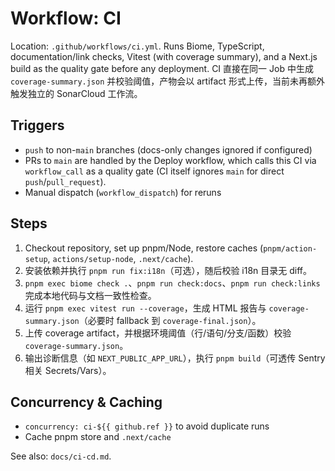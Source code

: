 # Workflow: CI

Location: `.github/workflows/ci.yml`. Runs Biome, TypeScript, documentation/link checks, Vitest (with coverage summary), and a Next.js build as the quality gate before any deployment.
CI 直接在同一 Job 中生成 `coverage-summary.json` 并校验阈值，产物会以 artifact 形式上传，当前未再额外触发独立的 SonarCloud 工作流。

## Triggers
- `push` to non-`main` branches (docs-only changes ignored if configured)
- PRs to `main` are handled by the Deploy workflow, which calls this CI via `workflow_call` as a quality gate (CI itself ignores `main` for direct `push`/`pull_request`).
- Manual dispatch (`workflow_dispatch`) for reruns

## Steps
1. Checkout repository, set up pnpm/Node, restore caches (`pnpm/action-setup`, `actions/setup-node`, `.next/cache`).
2. 安装依赖并执行 `pnpm run fix:i18n`（可选），随后校验 i18n 目录无 diff。
3. `pnpm exec biome check .`、`pnpm run check:docs`、`pnpm run check:links` 完成本地代码与文档一致性检查。
4. 运行 `pnpm exec vitest run --coverage`，生成 HTML 报告与 `coverage-summary.json`（必要时 fallback 到 `coverage-final.json`）。
5. 上传 coverage artifact，并根据环境阈值（行/语句/分支/函数）校验 `coverage-summary.json`。
6. 输出诊断信息（如 `NEXT_PUBLIC_APP_URL`），执行 `pnpm build`（可透传 Sentry 相关 Secrets/Vars）。

## Concurrency & Caching
- `concurrency: ci-${{ github.ref }}` to avoid duplicate runs
- Cache pnpm store and `.next/cache`

See also: `docs/ci-cd.md`.
